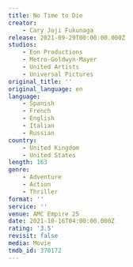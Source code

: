 ```yaml
---
title: No Time to Die
creator:
    - Cary Joji Fukunaga
release: 2021-09-29T00:00:00.000Z
studios:
    - Eon Productions
    - Metro-Goldwyn-Mayer
    - United Artists
    - Universal Pictures
original_title: ''
original_language: en
language:
    - Spanish
    - French
    - English
    - Italian
    - Russian
country:
    - United Kingdom
    - United States
length: 163
genre:
    - Adventure
    - Action
    - Thriller
format: ''
service: ''
venue: AMC Empire 25
date: 2021-10-16T04:00:00.000Z
rating: '3.5'
revisit: false
media: Movie
tmdb_id: 370172
---
```



